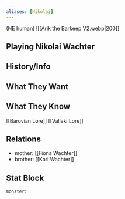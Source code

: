 ```yaml
---
aliases: [Nikolai]
---
```

(NE human)
![[Arik the Barkeep V2.webp|200]]
## Playing Nikolai Wachter

## History/Info

## What They Want

## What They Know
[[Barovian Lore]]
[[Vallaki Lore]]

## Relations
- mother: [[Fiona Wachter]]
- brother: [[Karl Wachter]]

## Stat Block

```statblock
monster:
```

```dataviewjs
```
